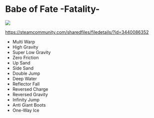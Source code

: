 # Babe of Fate -Fatality-

![](https://images.steamusercontent.com/ugc/59214479938944846/C6B5DE8CFB49B648FF89DE0F5581E9DA03121883/)

https://steamcommunity.com/sharedfiles/filedetails/?id=3440086352

- Multi Warp
- High Gravity
- Super Low Gravity
- Zero Friction
- Up Sand
- Side Sand
- Double Jump
- Deep Water
- Reflector Fall
- Reversed Charge
- Reversed Gravity
- Infinity Jump
- Anti Giant Boots
- One-Way Ice

